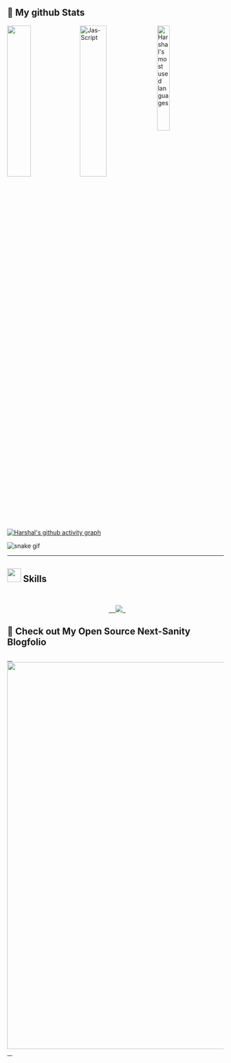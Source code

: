 <h2>👀 My github Stats</h2>
<img align="left" width="33%" height="30%" src="https://github-readme-stats.vercel.app/api?username=harshal255&show_icons=true&theme=vision-friendly-dark">
<img align="left" width="35%" height="30%" src="https://github-readme-streak-stats.herokuapp.com/?user=harshal255&count_private=true&theme=vision-friendly-dark" alt="Jas-Script" />
<img align="left" height="25%" width="24%" alt="Harshal's most used languages" src="https://github-readme-stats.vercel.app/api/top-langs/?username=harshal255&layout=compact&langs_count=9&theme=vision-friendly-dark&exclude_repo=Optifine-Mod-Coder-Pack-1.16.1,Projects"/>
<!-- <img  src="https://github-readme-stats.vercel.app/api/top-langs/?username=harshal255&layout=compact">  -->

[![Harshal's github activity graph](https://github-readme-activity-graph.vercel.app/graph?username=harshal255&theme=vision-friendly-dark)](https://github.com/ashutosh00710/github-readme-activity-graph)

![snake gif](https://github.com/harshal255/harshal255/blob/output/snake.svg)



<hr>

<h2><img src = "https://media2.giphy.com/media/QssGEmpkyEOhBCb7e1/giphy.gif?cid=ecf05e47a0n3gi1bfqntqmob8g9aid1oyj2wr3ds3mg700bl&rid=giphy.gif" width = 32px> Skills </h2>
<br>
<p align="center">
  <a href="https://skillicons.dev">
    <img src="https://skillicons.dev/icons?i=html,css,babel,javascript,react,next,tailwind,bootstrap,materialui,nodejs,expressjs,mongodb,typescript,mysql,git,github,vite,jquery,firebase,postman,cpp,java,python,php,vscode,c,vercel,netlify,figma" />
  </a>
</p>


</div>

<h2>👀 Check out My Open Source Next-Sanity Blogfolio</h2>
<a href="https://harshalkahar.vercel.app/">
   <img width="900" src="https://camo.githubusercontent.com/0601087139939dde7b6db6d8e3f7fc9858eacd448254854a5b6d44b0bed37ae6/68747470733a2f2f7265732e636c6f7564696e6172792e636f6d2f646c737871393866722f696d6167652f75706c6f61642f76313639313038303734322f4e65787453616e697479253230426c6f67666f6c696f2f70726f66696c655f6a71663536662e706e67">
   </a>




